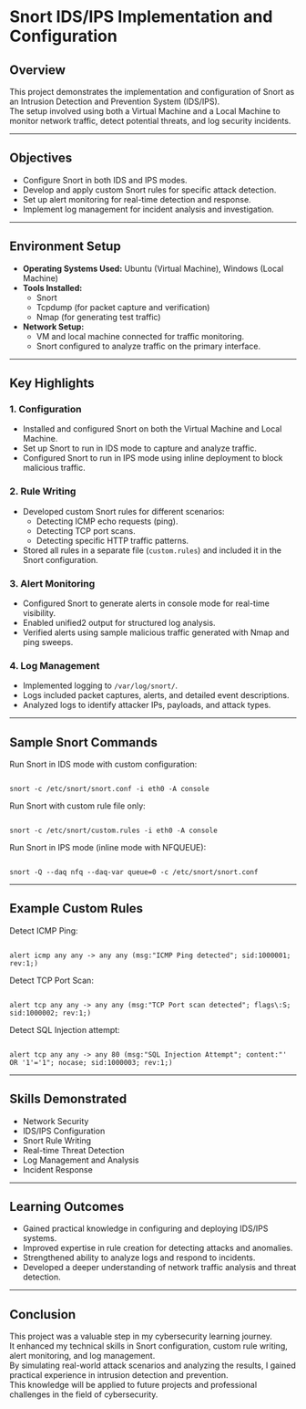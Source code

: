 
# Snort IDS/IPS Implementation and Configuration

## Overview
This project demonstrates the implementation and configuration of Snort as an Intrusion Detection and Prevention System (IDS/IPS).  
The setup involved using both a Virtual Machine and a Local Machine to monitor network traffic, detect potential threats, and log security incidents.

---

## Objectives
- Configure Snort in both IDS and IPS modes.
- Develop and apply custom Snort rules for specific attack detection.
- Set up alert monitoring for real-time detection and response.
- Implement log management for incident analysis and investigation.

---

## Environment Setup
- **Operating Systems Used:** Ubuntu (Virtual Machine), Windows (Local Machine)  
- **Tools Installed:**  
  - Snort  
  - Tcpdump (for packet capture and verification)  
  - Nmap (for generating test traffic)  
- **Network Setup:**  
  - VM and local machine connected for traffic monitoring.  
  - Snort configured to analyze traffic on the primary interface.  

---

## Key Highlights

### 1. Configuration
- Installed and configured Snort on both the Virtual Machine and Local Machine.
- Set up Snort to run in IDS mode to capture and analyze traffic.
- Configured Snort to run in IPS mode using inline deployment to block malicious traffic.

### 2. Rule Writing
- Developed custom Snort rules for different scenarios:
  - Detecting ICMP echo requests (ping).
  - Detecting TCP port scans.
  - Detecting specific HTTP traffic patterns.
- Stored all rules in a separate file (`custom.rules`) and included it in the Snort configuration.

### 3. Alert Monitoring
- Configured Snort to generate alerts in console mode for real-time visibility.
- Enabled unified2 output for structured log analysis.
- Verified alerts using sample malicious traffic generated with Nmap and ping sweeps.

### 4. Log Management
- Implemented logging to `/var/log/snort/`.
- Logs included packet captures, alerts, and detailed event descriptions.
- Analyzed logs to identify attacker IPs, payloads, and attack types.

---

## Sample Snort Commands

Run Snort in IDS mode with custom configuration:
```

snort -c /etc/snort/snort.conf -i eth0 -A console

```

Run Snort with custom rule file only:
```

snort -c /etc/snort/custom.rules -i eth0 -A console

```

Run Snort in IPS mode (inline mode with NFQUEUE):
```

snort -Q --daq nfq --daq-var queue=0 -c /etc/snort/snort.conf

```

---

## Example Custom Rules

Detect ICMP Ping:
```

alert icmp any any -> any any (msg:"ICMP Ping detected"; sid:1000001; rev:1;)

```

Detect TCP Port Scan:
```

alert tcp any any -> any any (msg:"TCP Port scan detected"; flags\:S; sid:1000002; rev:1;)

```

Detect SQL Injection attempt:
```

alert tcp any any -> any 80 (msg:"SQL Injection Attempt"; content:"' OR '1'='1"; nocase; sid:1000003; rev:1;)

```

---

## Skills Demonstrated
- Network Security
- IDS/IPS Configuration
- Snort Rule Writing
- Real-time Threat Detection
- Log Management and Analysis
- Incident Response

---

## Learning Outcomes
- Gained practical knowledge in configuring and deploying IDS/IPS systems.
- Improved expertise in rule creation for detecting attacks and anomalies.
- Strengthened ability to analyze logs and respond to incidents.
- Developed a deeper understanding of network traffic analysis and threat detection.

---

## Conclusion
This project was a valuable step in my cybersecurity learning journey.  
It enhanced my technical skills in Snort configuration, custom rule writing, alert monitoring, and log management.  
By simulating real-world attack scenarios and analyzing the results, I gained practical experience in intrusion detection and prevention.  
This knowledge will be applied to future projects and professional challenges in the field of cybersecurity.
